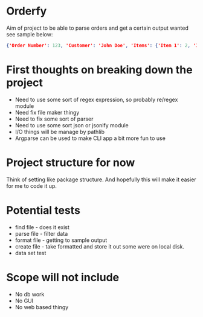 # Orderfy
Aim of project to be able to parse orders
and get a certain output wanted see sample below:
```json
{'Order Number': 123, 'Customer': 'John Doe', 'Items': {'Item 1': 2, 'Item 2': 1, 'Item 3': 3}}
```

# First thoughts on breaking down the project
* Need to use some sort of regex expression, so probably re/regex module
* Need fix file maker thingy
* Need to fix some sort of parser
* Need to use some sort json or jsonify module
* I/O things will be manage by pathlib
* Argparse can be used to make CLI app a bit more fun to use

# Project structure for now
Think of setting like package structure. And hopefully
this will make it easier for me to code it up.

# Potential tests
* find file - does it exist
* parse file - filter data
* format file - getting to sample output
* create file - take formatted and store it out some were on local disk.
* data set test


# Scope will not include
* No db work
* No GUI
* No web based thingy
